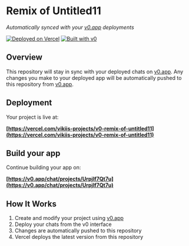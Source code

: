 # Remix of Untitled11

*Automatically synced with your [v0.app](https://v0.app) deployments*

[![Deployed on Vercel](https://img.shields.io/badge/Deployed%20on-Vercel-black?style=for-the-badge&logo=vercel)](https://vercel.com/vikiis-projects/v0-remix-of-untitled11)
[![Built with v0](https://img.shields.io/badge/Built%20with-v0.app-black?style=for-the-badge)](https://v0.app/chat/projects/Urpjlf7Qt7u)

## Overview

This repository will stay in sync with your deployed chats on [v0.app](https://v0.app).
Any changes you make to your deployed app will be automatically pushed to this repository from [v0.app](https://v0.app).

## Deployment

Your project is live at:

**[https://vercel.com/vikiis-projects/v0-remix-of-untitled11](https://vercel.com/vikiis-projects/v0-remix-of-untitled11)**

## Build your app

Continue building your app on:

**[https://v0.app/chat/projects/Urpjlf7Qt7u](https://v0.app/chat/projects/Urpjlf7Qt7u)**

## How It Works

1. Create and modify your project using [v0.app](https://v0.app)
2. Deploy your chats from the v0 interface
3. Changes are automatically pushed to this repository
4. Vercel deploys the latest version from this repository